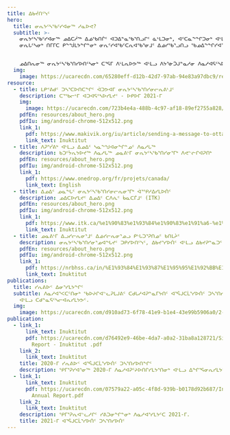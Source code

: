 ```yaml
---
title: ᐃᑲᔫᑎᑦᓭᑦ
hero:
  title: ᓂᕆᔭᑦᓴᖃᑦᓯᐊᓂᖅ ᓱᓇᐅᕙ?
  subtitle: >-
    ᓂᕆᔭᑦᓴᖃᑦᓯᐊᓂᖅ ᓄᐃᑕᓲᖅ ᐃᓅᖃᑎᒌᑦ ᐊᑐᐃᓐᓇᖃᕐᑎᓗᒋᑦ ᓈᒻᒪᑐᓂᒃ, ᐊᑦᑕᓇᖕᖏᑐᓂᒃ ᐊᒻᒪᓗ ᐃᓗᒡᒍᓯᒧᐊᖓᔪᓂᒃ
    ᓂᕆᒐᑦᓴᓂᒃ ᑎᒥᒥᑕ ᑭᖕᖒᒪᔭᖏᓐᓂᒃ ᓂᕆᑦᓯᐊᖃᑦᑕᕆᐊᖃᕐᓂᒧᑦ ᐃᓅᓯᖃᕐᓗᑎᓗ ᖃᓄᐃᖕᖏᓯᐊᕐᓇᑐᒦᓪᓗᑎᒃ.


    ᓄᐃᑎᕆᓂᖅ ᓂᕆᔭᑦᓴᖃᕐᑎᓯᐅᑎᑦᓴᓂᒃ ᑕᕐᕋᒥ ᐱᒻᒪᕆᐅᕗᖅ ᐊᒻᒪᓗ ᐱᔭᕐᓃᑑᒍᓐᓇᓱᓂ ᐱᓇᓱᐊᕋᑦᓴᐅᓱᓂ. ᑲᑎᕐᓱᐃᓯᒪᔪᒍᑦ ᐊᒥᓱᐃᓂᒃ ᓇᓗᓀᕐᑐᐃᒍᑎᓂᒃ ᑖᑦᓱᒧᖓᐅᓕᖓᔪᓂᒃ ᐃᓕᑦᓯᒋᐊᓪᓚᕈᑎᑦᓴᓂᒃ.
  img:
    image: https://ucarecdn.com/65280eff-d12b-42d7-97ab-94e83a97dbc9/resources_hero_1.jpg
resource:
  - title: ᒪᑭᕝᕕᑯᑦ ᑐᓴᕐᑕᐅᑎᑕᖏᑦ ᐋᑐᕗᐊᒥ ᓂᕆᔭᑦᓴᖃᕐᑎᓯᓂᓕᕆᕕᒻᒧᑦ
    description: ᑕᕐᖃᓕᒻᒥ ᐊᑐᐊᕋᑦᓴᐅᓯᒪᔪᑦ - ᐅᑭᐅᒥ 2021-ᒥ
    img:
      image: https://ucarecdn.com/723b4e4a-488b-4c97-af18-89ef2755a828/-/resize/400x300/about_staff_placeholder.jpg
    pdfEn: resources/about_hero.png
    pdfIu: img/android-chrome-512x512.png
    link_1:
      pdf: https://www.makivik.org/iu/article/sending-a-message-to-ottawa-about-food-security-in-nunavik/
      link_text: Inuktitut
  - title: ᐱᕈᕐᓰᕕᒃ ᐊᒻᒪᓗ ᐃᓄᐃᑦ ᓴᓇᖕᖑᐊᓂᖏᓐᓄᑦ ᐱᓇᓱᒐᖅ
    description: ᑲᑐᑦᔮᕆᔭᐅᔪᖅ ᐱᓇᓱᒐᖅ ᓄᓇᕕᒻᒥ ᓂᕆᔭᑦᓴᖃᕐᑎᓯᓂᕐᒥᒃ ᐱᕙᓪᓖᒋᐊᕈᑎᒃ
    pdfEn: resources/about_hero.png
    pdfIu: img/android-chrome-512x512.png
    link_1:
      pdf: https://www.onedrop.org/fr/projets/canada/
      link_text: English
  - title: ᐃᓄᐃᑦ ᓄᓇᖓᑦ ᓂᕆᔭᑦᓴᖃᕐᑎᓯᓂᓕᕆᓂᕐᒥᒃ ᐋᕐᕿᓱᐃᓯᒪᐅᑏᑦ
    description: ᓄᐃᑕᐅᓯᒪᔪᑦ ᐃᓄᐃᑦ ᑕᐱᕇᑦ ᑳᓇᑕᒦᒧᑦ (ITK)
    pdfEn: resources/about_hero.png
    pdfIu: img/android-chrome-512x512.png
    link_1:
      pdf: https://www.itk.ca/%e1%90%83%e1%93%84%e1%90%83%e1%91%a6-%e1%93%84%e1%93%87%e1%96%93%e1%96%95%e1%93%82-%e1%93%82%e1%95%bf%e1%96%83%e1%91%a6%e1%91%8e%e1%90%8a%e1%95%90%e1%93%82%e1%95%90%e1%92%a7%e1%91%a6-%e1%96%83/?lang=ius
      link_text: Inuktitut
  - title: ᓄᓇᕕᒻᒥ ᐃᓗᓯᓕᕆᓂᕐᒧᑦ ᐃᓅᓯᓕᕆᓂᕐᓄᓗ ᑭᒡᒐᑐᕐᕈᑎᓄᑦ ᑲᑎᒪᔩᑦ
    description: ᓂᕆᔭᑦᓴᖃᕐᑎᓯᓂᕐᓄᐊᖓᔪᑦ ᑐᑭᓯᐅᑎᑦᓭᑦ, ᐃᑲᔪᕐᓯᐅᑏᑦ ᐊᒻᒪᓗ ᐃᑲᔪᕈᓐᓇᑐᑦ ᐊᑐᐃᓐᓀᑦ ᓄᓇᕕᒻᒥᐅᓂᒃ
    pdfEn: resources/about_hero.png
    pdfIu: img/android-chrome-512x512.png
    link_1:
      pdf: https://nrbhss.ca/in/%E1%93%84%E1%93%87%E1%95%95%E1%92%BB%E1%92%A5-%E1%90%83%E1%93%97%E1%93%AF%E1%93%95%E1%95%86%E1%94%A9%E1%91%A6-%E1%91%B2%E1%91%8E%E1%92%AA%E1%94%A8%E1%96%8F%E1%91%A6/%E1%93%87%E1%90%85%E1%93%95%E1%92%AB%E1%93%82%E1%92%83-%E1%90%83%E1%93%97%E1%93%AF%E1%93%95%E1%95%86%E1%93%82%E1%95%90%E1%92%A7%E1%91%A6/%E1%96%83%E1%93%84%E1%90%83%E1%96%95%E1%96%8F%E1%93%AF%E1%90%8A%E1%95%90%E1%93%82%E1%92%A8%E1%93%95%E1%96%93%E1%94%AA%E1%93%82%E1%92%83-%E1%90%83%E1%91%AF%E1%93%AA%E1%93%9A%E1%91%8E%E1%91%A6%E1%93%AF%E1%92%90%E1%93%B1%E1%90%8A%E1%95%88%E1%91%8F%E1%91%A6-%E1%96%83%E1%90%85%E1%94%A8%E1%92%AA%E1%94%AD%E1%90%85%E1%91%8E%E1%91%A6%E1%93%AF%E1%92%8D/%E1%93%82%E1%95%BF%E1%96%83%E1%91%A6%E1%93%AF%E1%90%8A%E1%95%86%E1%90%8A%E1%96%83%E1%95%90%E1%93%82%E1%96%85
      link_text: Inuktitut
publications:
  title: ᓯᕆᕕᐅᑉ ᐃᓂᕐᓯᒪᔭᖏᑦ
  subtitle: ᐱᓇᓱᐊᕐᐸᑕᑦᑎᓂᒃ ᖃᐅᔨᒋᐊᓪᓚᕈᒪᒍᕕᑦ ᑕᑯᒐᓱᐊᕈᓐᓇᒥᔭᑎᑦ ᐊᕐᕌᒍᑕᒫᕐᓯᐅᑏᑦ ᑐᓴᕐᑎᓯᐅᑏ, ᐃᓂᕐᓯᒪᔭᕗᑦ,
    ᐊᒻᒪᓗ ᑕᑯᓐᓇᕋᑦᓴᓕᐊᕆᓯᒪᔭᕗᑦ.
  img:
    image: https://ucarecdn.com/d910ad73-6f78-41e9-b1e4-43e99b5906a0/2-1-.jpg
publication:
  - link_1:
      link_text: Inuktitut
      pdf: https://ucarecdn.com/d76492e9-46be-4da7-a0a2-31ba8a128721/Sirivik Annual
        Report - Inuktitut .pdf
    link_2:
      link_text: Inuktitut
    title: 2020-ᒥ ᓯᕆᕕᐅᑉ ᐊᕐᕌᒍᑕᒫᕐᓯᐅᑏᑦ ᑐᓴᕐᑎᓯᐅᑎᖏᑦ
    description: ᕿᒥᕐᕈᓯᐊᕐᓂᖅ 2020-ᒥ ᐱᓇᓱᐊᕈᑦᔨᐅᑎᒋᓯᒪᔭᕐᑎᓂᒃ ᐊᒻᒪᓗ ᐃᖏᕐᕋᓂᕆᓯᒪᔭᕐᑎᓂᒃ
  - link_1:
      link_text: Inuktitut
      pdf: https://ucarecdn.com/07579a22-a05c-4f8d-939b-b0178d92b687/Inuktitut 2021
        Annual Report.pdf
    link_2:
      link_text: Inuktitut
    description: ᕿᒥᕐᕈᕆᐊᓪᓚᓱᒋᑦ ᓯᕕᑐᓂᖏᓐᓂᒃ ᐱᓇᓱᐊᕐᓯᒪᔭᑦᑕ 2021-ᒥ.
    title: 2021-ᒥ ᐊᕐᕌᒍᑕᒫᕐᓯᐅᑏᑦ ᑐᓴᕐᑎᓯᐅᑏᑦ
---
```

